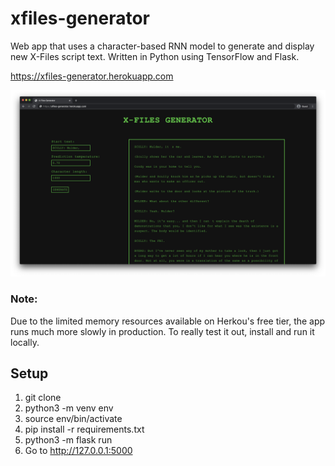 # xfiles-generator
Web app that uses a character-based RNN model to generate and display new X-Files script text. Written in Python using TensorFlow and Flask.

https://xfiles-generator.herokuapp.com

![alt text](./screenshot.png)

### Note:
Due to the limited memory resources available on Herkou's free tier, the app runs much more slowly in production. To really test it out, install and run it locally.

## Setup
1. git clone
2. python3 -m venv env
3. source env/bin/activate
4. pip install -r requirements.txt
5. python3 -m flask run
6. Go to http://127.0.0.1:5000
